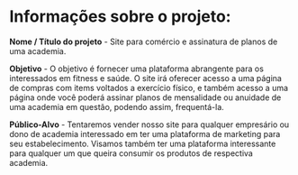# Informações sobre o projeto:
**Nome / Título do projeto** - Site para comércio e assinatura de planos de uma academia.

**Objetivo** - O objetivo é fornecer uma plataforma abrangente para os interessados em fitness e saúde. O site irá oferecer acesso a uma página de compras com items voltados a exercício físico, e também acesso a uma página onde você poderá assinar planos de mensalidade ou anuidade de uma academia em questão, podendo assim, frequentá-la.

**Público-Alvo** - Tentaremos vender nosso site para qualquer empresário ou dono de academia interessado em ter uma plataforma de marketing para seu estabelecimento. Visamos também ter uma plataforma interessante para qualquer um que queira consumir os produtos de respectiva academia.

